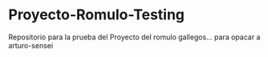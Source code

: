 # Proyecto-Romulo-Testing
Repositorio para la prueba del Proyecto del romulo gallegos... para opacar a arturo-sensei
